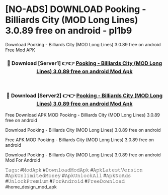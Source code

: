# [NO-ADS] DOWNLOAD Pooking - Billiards City (MOD Long Lines) 3.0.89 free on android - pl1b9
Download Pooking - Billiards City (MOD Long Lines) 3.0.89 free on android Free Mod APK

<div align="center">
<h3>🔴 Download [Server1] 👉👉 <a href="https://apk-comot.site?title=Pooking_-_Billiards_City_(MOD_Long_Lines)_3.0.89_free_on_android">Pooking - Billiards City (MOD Long Lines) 3.0.89 free on android Mod Apk</a></h3><br>

<h3>🔴 Download [Server2] 👉👉 <a href="https://apk-comot.site?title=Pooking_-_Billiards_City_(MOD_Long_Lines)_3.0.89_free_on_android">Pooking - Billiards City (MOD Long Lines) 3.0.89 free on android Mod Apk</a></h3>
</div>


Free Download APK MOD Pooking - Billiards City (MOD Long Lines) 3.0.89 free on android

Download Pooking - Billiards City (MOD Long Lines) 3.0.89 free on android 

Free APK MOD Pooking - Billiards City (MOD Long Lines) 3.0.89 free on android 

Download Pooking - Billiards City (MOD Long Lines) 3.0.89 free on android Mod For Android

𝚃𝚊𝚐𝚜: #𝙼𝚘𝚍𝙰𝚙𝚔 #𝙳𝚘𝚠𝚗𝚕𝚘𝚊𝚍𝙼𝚘𝚍𝙰𝚙𝚔 #𝙰𝚙𝚔𝙻𝚊𝚝𝚎𝚜𝚝𝚅𝚎𝚛𝚜𝚒𝚘𝚗 #𝙰𝚙𝚔𝚄𝚗𝚕𝚒𝚖𝚒𝚝𝚎𝚍𝙼𝚘𝚗𝚎𝚢 #𝙰𝚙𝚔𝚄𝚗𝚕𝚘𝚌𝚔𝙰𝚕𝚕 #𝙰𝚙𝚔𝙽𝚘𝙰𝚍𝚜 #𝚄𝚗𝚕𝚘𝚌𝚔𝙿𝚛𝚎𝚖𝚒𝚞𝚖 #𝙵𝚘𝚛𝙰𝚗𝚍𝚛𝚘𝚒𝚍 #𝙵𝚛𝚎𝚎𝙳𝚘𝚠𝚗𝚕𝚘𝚊𝚍 #home_design_mod_apk